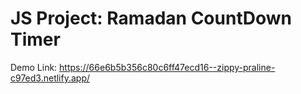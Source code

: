 # JS Project: Ramadan CountDown Timer

Demo Link: https://66e6b5b356c80c6ff47ecd16--zippy-praline-c97ed3.netlify.app/ 